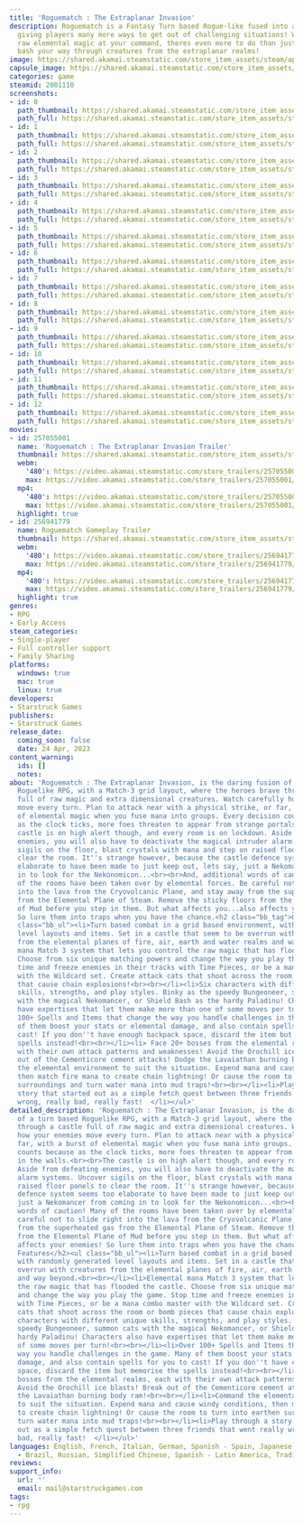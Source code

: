 ```yaml
---
title: 'Roguematch : The Extraplanar Invasion'
description: Roguematch is a Fantasy Turn based Rogue-like fused into a Match-3 layout,
  giving players many more ways to get out of challenging situations! With so much
  raw elemental magic at your command, theres even more to do than just smack and
  bash your way through creatures from the extraplanar realms!
image: https://shared.akamai.steamstatic.com/store_item_assets/steam/apps/2001110/header.jpg?t=1730266834
capsule_image: https://shared.akamai.steamstatic.com/store_item_assets/steam/apps/2001110/capsule_231x87.jpg?t=1730266834
categories: game
steamid: 2001110
screenshots:
- id: 0
  path_thumbnail: https://shared.akamai.steamstatic.com/store_item_assets/steam/apps/2001110/ss_31f571dc84cb9a210edf91df2a191f6995d7bd54.600x338.jpg?t=1730266834
  path_full: https://shared.akamai.steamstatic.com/store_item_assets/steam/apps/2001110/ss_31f571dc84cb9a210edf91df2a191f6995d7bd54.1920x1080.jpg?t=1730266834
- id: 1
  path_thumbnail: https://shared.akamai.steamstatic.com/store_item_assets/steam/apps/2001110/ss_6231c0c66d247eb76eb668de486132621a0ef4fb.600x338.jpg?t=1730266834
  path_full: https://shared.akamai.steamstatic.com/store_item_assets/steam/apps/2001110/ss_6231c0c66d247eb76eb668de486132621a0ef4fb.1920x1080.jpg?t=1730266834
- id: 2
  path_thumbnail: https://shared.akamai.steamstatic.com/store_item_assets/steam/apps/2001110/ss_27fdff4f931f945461732904cad4d1e2b697519e.600x338.jpg?t=1730266834
  path_full: https://shared.akamai.steamstatic.com/store_item_assets/steam/apps/2001110/ss_27fdff4f931f945461732904cad4d1e2b697519e.1920x1080.jpg?t=1730266834
- id: 3
  path_thumbnail: https://shared.akamai.steamstatic.com/store_item_assets/steam/apps/2001110/ss_df721503b759e1a09f62ea4b845c759f2056a921.600x338.jpg?t=1730266834
  path_full: https://shared.akamai.steamstatic.com/store_item_assets/steam/apps/2001110/ss_df721503b759e1a09f62ea4b845c759f2056a921.1920x1080.jpg?t=1730266834
- id: 4
  path_thumbnail: https://shared.akamai.steamstatic.com/store_item_assets/steam/apps/2001110/ss_63d80dc6e65d04eb9d80301a64c0099b777f1a48.600x338.jpg?t=1730266834
  path_full: https://shared.akamai.steamstatic.com/store_item_assets/steam/apps/2001110/ss_63d80dc6e65d04eb9d80301a64c0099b777f1a48.1920x1080.jpg?t=1730266834
- id: 5
  path_thumbnail: https://shared.akamai.steamstatic.com/store_item_assets/steam/apps/2001110/ss_0dc12906475af20f87ea41d141df2e31f934053e.600x338.jpg?t=1730266834
  path_full: https://shared.akamai.steamstatic.com/store_item_assets/steam/apps/2001110/ss_0dc12906475af20f87ea41d141df2e31f934053e.1920x1080.jpg?t=1730266834
- id: 6
  path_thumbnail: https://shared.akamai.steamstatic.com/store_item_assets/steam/apps/2001110/ss_167ea2adde160dad52f02a61ccaf2dbb3997960a.600x338.jpg?t=1730266834
  path_full: https://shared.akamai.steamstatic.com/store_item_assets/steam/apps/2001110/ss_167ea2adde160dad52f02a61ccaf2dbb3997960a.1920x1080.jpg?t=1730266834
- id: 7
  path_thumbnail: https://shared.akamai.steamstatic.com/store_item_assets/steam/apps/2001110/ss_04d489426096695d3deaec48f6004ea6a7dd7695.600x338.jpg?t=1730266834
  path_full: https://shared.akamai.steamstatic.com/store_item_assets/steam/apps/2001110/ss_04d489426096695d3deaec48f6004ea6a7dd7695.1920x1080.jpg?t=1730266834
- id: 8
  path_thumbnail: https://shared.akamai.steamstatic.com/store_item_assets/steam/apps/2001110/ss_5dcb49321061251776ef15a93d2b5255dbdc1ec9.600x338.jpg?t=1730266834
  path_full: https://shared.akamai.steamstatic.com/store_item_assets/steam/apps/2001110/ss_5dcb49321061251776ef15a93d2b5255dbdc1ec9.1920x1080.jpg?t=1730266834
- id: 9
  path_thumbnail: https://shared.akamai.steamstatic.com/store_item_assets/steam/apps/2001110/ss_23c5875bce967509af20713634b97ba2fd728a7e.600x338.jpg?t=1730266834
  path_full: https://shared.akamai.steamstatic.com/store_item_assets/steam/apps/2001110/ss_23c5875bce967509af20713634b97ba2fd728a7e.1920x1080.jpg?t=1730266834
- id: 10
  path_thumbnail: https://shared.akamai.steamstatic.com/store_item_assets/steam/apps/2001110/ss_61788624b5235a86225ab1c5c2fb9f00441e42cb.600x338.jpg?t=1730266834
  path_full: https://shared.akamai.steamstatic.com/store_item_assets/steam/apps/2001110/ss_61788624b5235a86225ab1c5c2fb9f00441e42cb.1920x1080.jpg?t=1730266834
- id: 11
  path_thumbnail: https://shared.akamai.steamstatic.com/store_item_assets/steam/apps/2001110/ss_4181b8ca540e591af51712656ea0f3e43af6adfc.600x338.jpg?t=1730266834
  path_full: https://shared.akamai.steamstatic.com/store_item_assets/steam/apps/2001110/ss_4181b8ca540e591af51712656ea0f3e43af6adfc.1920x1080.jpg?t=1730266834
- id: 12
  path_thumbnail: https://shared.akamai.steamstatic.com/store_item_assets/steam/apps/2001110/ss_2663148890d6f5423edb54ed27e3a3d12d7b67fd.600x338.jpg?t=1730266834
  path_full: https://shared.akamai.steamstatic.com/store_item_assets/steam/apps/2001110/ss_2663148890d6f5423edb54ed27e3a3d12d7b67fd.1920x1080.jpg?t=1730266834
movies:
- id: 257055001
  name: 'Roguematch : The Extraplanar Invasion Trailer'
  thumbnail: https://shared.akamai.steamstatic.com/store_item_assets/steam/apps/257055001/movie.293x165.jpg?t=1726315944
  webm:
    '480': https://video.akamai.steamstatic.com/store_trailers/257055001/movie480_vp9.webm?t=1726315944
    max: https://video.akamai.steamstatic.com/store_trailers/257055001/movie_max_vp9.webm?t=1726315944
  mp4:
    '480': https://video.akamai.steamstatic.com/store_trailers/257055001/movie480.mp4?t=1726315944
    max: https://video.akamai.steamstatic.com/store_trailers/257055001/movie_max.mp4?t=1726315944
  highlight: true
- id: 256941779
  name: Roguematch Gameplay Trailer
  thumbnail: https://shared.akamai.steamstatic.com/store_item_assets/steam/apps/256941779/movie.293x165.jpg?t=1726315951
  webm:
    '480': https://video.akamai.steamstatic.com/store_trailers/256941779/movie480_vp9.webm?t=1726315951
    max: https://video.akamai.steamstatic.com/store_trailers/256941779/movie_max_vp9.webm?t=1726315951
  mp4:
    '480': https://video.akamai.steamstatic.com/store_trailers/256941779/movie480.mp4?t=1726315951
    max: https://video.akamai.steamstatic.com/store_trailers/256941779/movie_max.mp4?t=1726315951
  highlight: true
genres:
- RPG
- Early Access
steam_categories:
- Single-player
- Full controller support
- Family Sharing
platforms:
  windows: true
  mac: true
  linux: true
developers:
- Starstruck Games
publishers:
- Starstruck Games
release_date:
  coming_soon: false
  date: 24 Apr, 2023
content_warning:
  ids: []
  notes:
about: 'Roguematch : The Extraplanar Invasion, is the daring fusion of a turn based
  Roguelike RPG, with a Match-3 grid layout, where the heroes brave through a castle
  full of raw magic and extra dimensional creatures. Watch carefully how your enemies
  move every turn. Plan to attack near with a physical strike, or far, with a burst
  of elemental magic when you fuse mana into groups. Every decision counts because
  as the clock ticks, more foes threaten to appear from strange portals in the walls.<br><br>The
  castle is on high alert though, and every room is on lockdown. Aside from defeating
  enemies, you will also have to deactivate the magical intruder alarm systems. Uncover
  sigils on the floor, blast crystals with mana and step on raised floor panels to
  clear the room. It''s strange however, because the castle defence system seems too
  elaborate to have been made to just keep out, lets say, just a Nekomancer from coming
  in to look for the Nekonomicon...<br><br>And, additional words of caution! Many
  of the rooms have been taken over by elemental forces. Be careful not to slide right
  into the lava from the Cryovolcanic Plane, and stay away from the superheated gas
  from the Elemental Plane of Steam. Remove the sticky floors from the Elemental Plane
  of Mud before you step in them. But what affects you...also affects your enemies!
  So lure them into traps when you have the chance.<h2 class="bb_tag">Game Features</h2><ul
  class="bb_ul"><li>Turn based combat in a grid based environment, with randomly generated
  level layouts and items. Set in a castle that seem to be overrun with creatures
  from the elemental planes of fire, air, earth and water realms and way beyond.<br><br></li><li>Elemental
  mana Match 3 system that lets you control the raw magic that has flooded the castle.
  Choose from six unique matching powers and change the way you play the game. Stop
  time and freeze enemies in their tracks with Time Pieces, or be a mana combo master
  with the Wildcard set. Create attack cats that shoot across the room or bomb pieces
  that cause chain explosions!<br><br></li><li>Six characters with different unique
  skills, strengths, and play styles. Binky as the speedy Bungeoneer, summon cats
  with the magical Nekomancer, or Shield Bash as the hardy Paladinu! Characters also
  have expertises that let them make more than one of some moves per turn!<br><br></li><li>Over
  100+ Spells and Items that change the way you handle challenges in the game. Many
  of them boost your stats or elemental damage, and also contain spells for you to
  cast! If you don''t have enough backpack space, discard the item but memorise the
  spells instead!<br><br></li><li> Face 20+ bosses from the elemental realms, each
  with their own attack patterns and weaknesses! Avoid the Orochill ice blasts! Break
  out of the Cementicore cement attacks! Dodge the Lavaiathan burning body ram!<br><br></li><li>Command
  the elemental environment to suit the situation. Expend mana and cause windy conditions,
  then match fire mana to create chain lightning! Or cause the room to turn into earthen
  surroundings and turn water mana into mud traps!<br><br></li><li>Play through a
  story that started out as a simple fetch quest between three friends that went really
  wrong, really bad, really fast!  </li></ul>'
detailed_description: 'Roguematch : The Extraplanar Invasion, is the daring fusion
  of a turn based Roguelike RPG, with a Match-3 grid layout, where the heroes brave
  through a castle full of raw magic and extra dimensional creatures. Watch carefully
  how your enemies move every turn. Plan to attack near with a physical strike, or
  far, with a burst of elemental magic when you fuse mana into groups. Every decision
  counts because as the clock ticks, more foes threaten to appear from strange portals
  in the walls.<br><br>The castle is on high alert though, and every room is on lockdown.
  Aside from defeating enemies, you will also have to deactivate the magical intruder
  alarm systems. Uncover sigils on the floor, blast crystals with mana and step on
  raised floor panels to clear the room. It''s strange however, because the castle
  defence system seems too elaborate to have been made to just keep out, lets say,
  just a Nekomancer from coming in to look for the Nekonomicon...<br><br>And, additional
  words of caution! Many of the rooms have been taken over by elemental forces. Be
  careful not to slide right into the lava from the Cryovolcanic Plane, and stay away
  from the superheated gas from the Elemental Plane of Steam. Remove the sticky floors
  from the Elemental Plane of Mud before you step in them. But what affects you...also
  affects your enemies! So lure them into traps when you have the chance.<h2 class="bb_tag">Game
  Features</h2><ul class="bb_ul"><li>Turn based combat in a grid based environment,
  with randomly generated level layouts and items. Set in a castle that seem to be
  overrun with creatures from the elemental planes of fire, air, earth and water realms
  and way beyond.<br><br></li><li>Elemental mana Match 3 system that lets you control
  the raw magic that has flooded the castle. Choose from six unique matching powers
  and change the way you play the game. Stop time and freeze enemies in their tracks
  with Time Pieces, or be a mana combo master with the Wildcard set. Create attack
  cats that shoot across the room or bomb pieces that cause chain explosions!<br><br></li><li>Six
  characters with different unique skills, strengths, and play styles. Binky as the
  speedy Bungeoneer, summon cats with the magical Nekomancer, or Shield Bash as the
  hardy Paladinu! Characters also have expertises that let them make more than one
  of some moves per turn!<br><br></li><li>Over 100+ Spells and Items that change the
  way you handle challenges in the game. Many of them boost your stats or elemental
  damage, and also contain spells for you to cast! If you don''t have enough backpack
  space, discard the item but memorise the spells instead!<br><br></li><li> Face 20+
  bosses from the elemental realms, each with their own attack patterns and weaknesses!
  Avoid the Orochill ice blasts! Break out of the Cementicore cement attacks! Dodge
  the Lavaiathan burning body ram!<br><br></li><li>Command the elemental environment
  to suit the situation. Expend mana and cause windy conditions, then match fire mana
  to create chain lightning! Or cause the room to turn into earthen surroundings and
  turn water mana into mud traps!<br><br></li><li>Play through a story that started
  out as a simple fetch quest between three friends that went really wrong, really
  bad, really fast!  </li></ul>'
languages: English, French, Italian, German, Spanish - Spain, Japanese, Korean, Portuguese
  - Brazil, Russian, Simplified Chinese, Spanish - Latin America, Traditional Chinese
reviews:
support_info:
  url: ''
  email: mail@starstruckgames.com
tags:
- rpg
---
```


